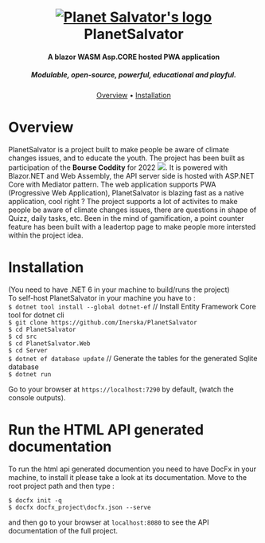 <h1 align="center">
  <br>
  <a href="https://github.com/Inerska/PlanetSalvator"><img src="https://img.icons8.com/color/344/earth-planet.png" alt="Planet Salvator's logo"></a>
  <br>
  PlanetSalvator
  <br>
</h1>

<h4 align="center">A blazor WASM Asp.CORE hosted PWA application</h4>
<h5 align="center">Modulable, open-source, powerful, educational and playful.</h5>


<p align="center">
  <a href="#overview">Overview</a>
  •
  <a href="#installation">Installation</a>
</p>

# Overview
PlanetSalvator is a project built to make people be aware of climate changes issues, and to educate the youth. The project has been built as participation of the **Bourse Coddity** for 2022 <img src="https://coddity.com/favicon.ico">. It is powered with Blazor.NET and Web Assembly, the API server side is hosted with ASP.NET Core with Mediator pattern. The web application supports PWA (Progressive Web Application), PlanetSalvator is blazing fast as a native application, cool right ?
The project supports a lot of activites to make people be aware of climate changes issues, there are questions in shape of Quizz, daily tasks, etc. Been in the mind of gamification, a point counter feature has been built with a leadertop page to make people more intersted within the project idea.

# Installation              
(You need to have .NET 6 in your machine to build/runs the project)                 
To self-host PlanetSalvator in your machine you have to :        
`$ dotnet tool install --global dotnet-ef` // Install Entity Framework Core tool for dotnet cli        
`$ git clone https://github.com/Inerska/PlanetSalvator`                  
`$ cd PlanetSalvator`                
`$ cd src`             
`$ cd PlanetSalvator.Web`              
`$ cd Server`                
`$ dotnet ef database update`    // Generate the tables for the generated Sqlite database                 
`$ dotnet run`           

Go to your browser at `https://localhost:7290` by default, (watch the console outputs).


# Run the HTML API generated documentation 
To run the html api generated documention you need to have DocFx in your machine, to install it please take a look at its documentation.
Move to the root project path and then type :

`$ docfx init -q`                 
`$ docfx docfx_project\docfx.json --serve`             

and then go to your browser at `localhost:8080` to see the API documentation of the full project.
